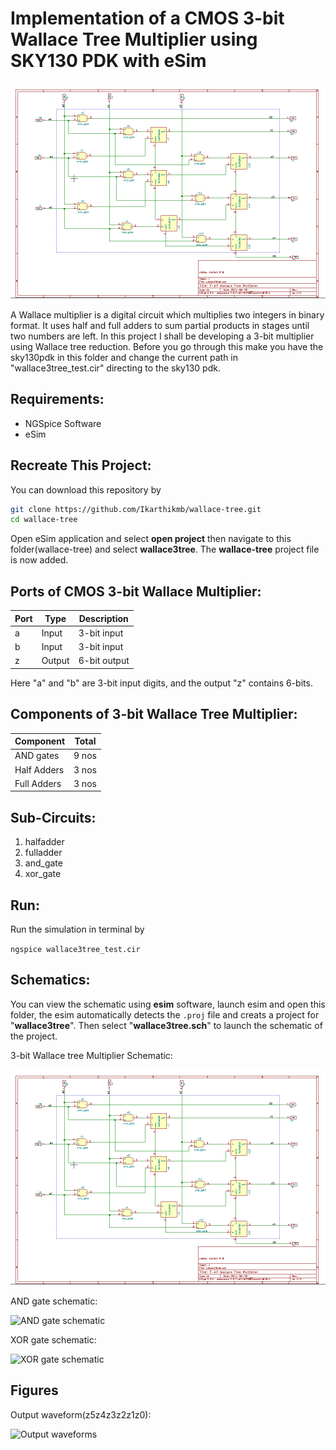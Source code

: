 # Implementation of a CMOS 3-bit Wallace Tree Multiplier using SKY130 PDK with eSim

![](fig/wallace3tree/wallace3tree_schematic.png)

A Wallace multiplier is a digital circuit which multiplies two
integers in binary format. It uses half and full adders to sum 
partial products in stages until two numbers are left. In this
project I shall be developing a 3-bit multiplier using Wallace 
tree reduction. Before you go through this make you have the 
sky130pdk in this folder and change the current path in 
"wallace3tree_test.cir" directing to the sky130 pdk.

## Requirements: 

* NGSpice Software
* eSim 

## Recreate This Project:

You can download this repository by

```sh
git clone https://github.com/Ikarthikmb/wallace-tree.git
cd wallace-tree
```
Open eSim application and select **open project** then navigate to this folder(wallace-tree)
 and select **wallace3tree**. The **wallace-tree** project file is now added.

## Ports of CMOS 3-bit Wallace Multiplier:

Port | Type | Description
--- | --- | ---
a | Input | 3-bit input 
b | Input | 3-bit input 
z | Output | 6-bit output

Here "a" and "b" are 3-bit input digits, and the output "z"
contains 6-bits.

## Components of 3-bit Wallace Tree Multiplier:

Component | Total
--- | ---
AND gates | 9 nos  
Half Adders | 3 nos  
Full Adders | 3 nos  

## Sub-Circuits:

1. halfadder
2. fulladder
3. and_gate
4. xor_gate

## Run:

Run the simulation in terminal by

```ngspice wallace3tree_test.cir```

## Schematics:

You can view the schematic using **esim** software, launch esim and 
open this folder, the esim automatically detects the `.proj` file 
and creats a project for "**wallace3tree**". Then select 
"**wallace3tree.sch**" to launch the schematic of the project.

3-bit Wallace tree Multiplier Schematic:

![](fig/wallace3tree/wallace3tree_schematic.png)

AND gate schematic:

![AND gate schematic](fig/wallace3tree/and_gate_sch.png)

XOR gate schematic:

![XOR gate schematic](fig/wallace3tree/xor_gate_sch.png)



## Figures

Output waveform(z5z4z3z2z1z0):

![Output waveforms](fig/zout/zout.png)
